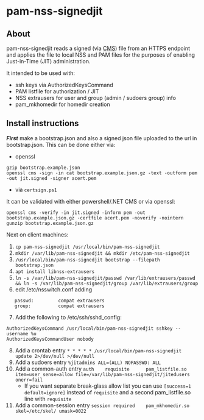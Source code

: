 # pam-nss-signedjit

## About

pam-nss-signedjit reads a signed (via [CMS](https://en.wikipedia.org/wiki/Cryptographic_Message_Syntax)) file from an HTTPS endpoint and applies the file to local NSS and PAM files for the purposes of enabling Just-in-Time (JIT) administration.

It intended to be used with:

* ssh keys via AuthorizedKeysCommand
* PAM listfile for authorization / JIT
* NSS extrausers for user and group (admin / sudoers group) info
* pam_mkhomedir for homedir creation

## Install instructions

***First*** make a bootstrap.json and also a signed json file uploaded to the url in bootstrap.json.  This can be done either via:
* openssl

```
gzip bootstrap.example.json
openssl cms -sign -in cat bootstrap.example.json.gz -text -outform pem -out jit.signed -signer acert.pem
```

* via `certsign.ps1`

It can be validated with either powershell/.NET CMS or via openssl:

```
openssl cms -verify -in jit.signed -inform pem -out bootstrap.example.json.gz -certfile acert.pem -noverify -nointern
gunzip bootstrap.example.json.gz
```

Next on client machines:

1. `cp pam-nss-signedjit /usr/local/bin/pam-nss-signedjit`
2. `mkdir /var/lib/pam-nss-signedjit && mkdir /etc/pam-nss-signedjit`
3. `/usr/local/bin/pam-nss-signedjit bootstrap --filepath bootstrap.json`
4. `apt install libnss-extrausers`
5. `ln -s /var/lib/pam-nss-signedjit/passwd /var/lib/extrausers/passwd && ln -s /var/lib/pam-nss-signedjit/group /var/lib/extrausers/group`
6. edit /etc/nsswitch.conf adding

```
   passwd:         compat extrausers
   group:          compat extrausers
```

7. Add the following to /etc/ssh/sshd_config:

```
AuthorizedKeysCommand /usr/local/bin/pam-nss-signedjit sshkey --username %u
AuthorizedKeysCommandUser nobody
```

8. Add a crontab entry `* * * * * /usr/local/bin/pam-nss-signedjit update 2>/dev/null >/dev/null`
9. Add a sudoers entry `%jitadmins ALL=(ALL) NOPASSWD: ALL`
10. Add a common-auth entry `auth    requisite      pam_listfile.so item=user sense=allow file=/var/lib/pam-nss-signedjit/jitedusers onerr=fail`
    * If you want separate break-glass allow list you can use `[success=1 default=ignore]` instead of `requisite` and a second pam_listfile.so line with `requisite`
11. Add a common-session entry `session required    pam_mkhomedir.so skel=/etc/skel/ umask=0022`
